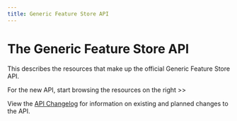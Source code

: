 ```yaml
---
title: Generic Feature Store API
---
```


# The Generic Feature Store API

This describes the resources that make up the official Generic Feature Store API.

For the new API, start browsing the resources on the right >>

View the [API Changelog](/v1/changelog) for information on existing and
planned changes to the API.

